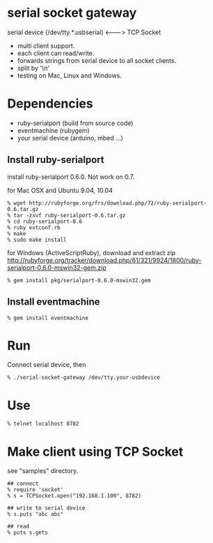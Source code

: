 serial socket gateway
====================
serial device (/dev/tty.*.usbserial) <---> TCP Socket

* multi client support.
* each client can read/write.
* forwards strings from serial device to all socket clients.
* split by '\n'
* testing on Mac, Linux and Windows.

Dependencies
============
* ruby-serialport (build from source code)
* eventmachine (rubygem)
* your serial device (arduino, mbed ...)


Install ruby-serialport
-----------------------

install ruby-serialport 0.6.0. Not work on 0.7.

for Mac OSX and Ubuntu 9.04, 10.04

    % wget http://rubyforge.org/frs/download.php/72/ruby-serialport-0.6.tar.gz
    % tar -zxvf ruby-serialport-0.6.tar.gz
    % cd ruby-serialport-0.6
    % ruby extconf.rb
    % make
    % sudo make install

for Windows (ActiveScriptRuby), download and extract zip http://rubyforge.org/tracker/download.php/61/321/9924/1800/ruby-serialport-0.6.0-mswin32-gem.zip

    % gem install pkg/serialport-0.6.0-mswin32.gem


Install eventmachine
--------------------

    % gem install eventmachine


Run
===

Connect serial device, then

    % ./serial-socket-gateway /dev/tty.your-usbdevice


Use
===

    % telnet localhost 8782


Make client using TCP Socket
============================
see "samples" directory.

    ## connect
    % require 'socket'
    % s = TCPSocket.open("192.168.1.100", 8782)

    ## write to serial device
    % s.puts "abc abc"

    ## read
    % puts s.gets
 